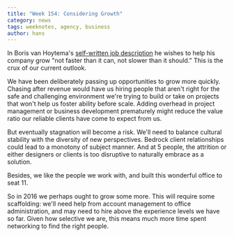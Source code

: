 ```yaml
---
title: "Week 154: Considering Growth"
category: news
tags: weeknotes, agency, business
author: hans
---
```


In Boris van Hoytema's [self-written job description](https://medium.com/new-atoms-beta/how-to-be-a-managing-director-7e4755df41da) he wishes to help his company grow "not faster than it can, not slower than it should." This is the crux of our current outlook.

We have been deliberately passing up opportunities to grow more quickly. Chasing after revenue would have us hiring people that aren't right for the safe and challenging environment we're trying to build or take on projects that won't help us foster ability before scale. Adding overhead in project management or business development prematurely might reduce the value ratio our reliable clients have come to expect from us.

But eventually stagnation will become a risk. We'll need to balance cultural stability with the diversity of new perspectives. Bedrock client relationships could lead to a monotony of subject manner. And at 5 people, the attrition or either designers or clients is too disruptive to naturally embrace as a solution.

Besides, we like the people we work with, and built this wonderful office to seat 11.

So in 2016 we perhaps ought to grow some more. This will require some scaffolding: we'll need help from account management to office administration, and may need to hire above the experience levels we have so far. Given how selective we are, this means much more time spent networking to find the right people.
